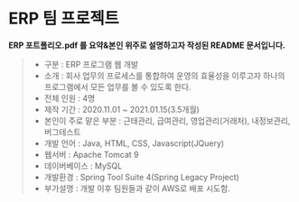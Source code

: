 # ERP 팀 프로젝트
**ERP 포트폴리오.pdf 를 요약&본인 위주로 설명하고자 작성된 README 문서입니다.**
> * 구분 : ERP 프로그램 웹 개발
> * 소개 : 회사 업무의 프로세스를 통합하여 운영의 효율성을 이루고자 하나의 프로그램에서 모든 업무를 볼 수 있도록 한다. 
> * 전체 인원 : 4명   
> * 제작 기간 : 2020.11.01 ~ 2021.01.15(3.5개월)   
> * 본인이 주로 맡은 부분 : 근태관리, 급여관리, 영업관리(거래처), 내정보관리, 버그테스트   
> * 개발 언어 :  Java, HTML, CSS, Javascript(JQuery)   
> * 웹서버 : Apache Tomcat 9
> * 데이버베이스 : MySQL   
> * 개발환경 : Spring Tool Suite 4(Spring Legacy Project)     
> * 부가설명 : 개발 이후 팀원들과 같이 AWS로 배포 시도함.

